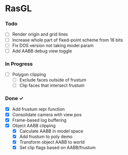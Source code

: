 # RasGL

### Todo

- [ ] Render origin and grid lines
- [ ] Increase whole part of fixed-point scheme from 16 bits
- [ ] Fix DOS version not taking model param
- [ ] Add AABB debug view toggle

### In Progress

- [ ] Polygon clipping
    - [ ] Exclude faces outside of frustum
    - [ ] Clip faces that intersect frustum

### Done ✓

- [x] Add frustum repr function
- [x] Consolidate camera with view pos
- [x] Frame-based log buffering
- [x] Object AABB clipping
  - [x] Calculate AABB in model space
  - [x] Add frustum to poly demo
  - [x] Transform object AABB to world
  - [x] Set clip flags based on AABB/frustum
